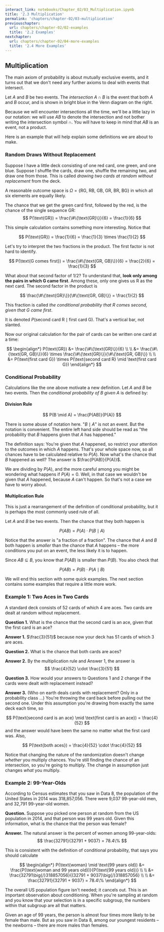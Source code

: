 ```yaml
---
interact_link: notebooks/Chapter_02/03_Multiplication.ipynb
title: '2.3 Multiplication'
permalink: 'chapters/chapter-02/03-multiplication'
previouschapter:
  url: chapters/chapter-02/02-examples
  title: '2.2 Examples'
nextchapter:
  url: chapters/chapter-02/04-more-examples
  title: '2.4 More Examples'
---
```


## Multiplication

The main axiom of probability is about mutually exclusive events, and it turns out that we don't need any further axioms to deal with events that intersect.

Let $A$ and $B$ be two events. The *intersection* $A \cap B$ is the event that both $A$ and $B$ occur, and is shown in bright blue in the Venn diagram on the right. 

Because we will encounter intersections all the time, we'll be a little lazy in our notation: we will use $AB$ to denote the intersection and not bother writing the intersection symbol $\cap$. You will have to keep in mind that $AB$ is an event, not a product.

Here is an example that will help explain some definitions we are about to make.

### Random Draws Without Replacement
Suppose I have a little deck consisting of one red card, one green, and one blue. Suppose I shuffle the cards, draw one, shuffle the remaining two, and draw one from those. This is called *drawing two cards at random without replacement* from the deck.

A reasonable outcome space is $\Omega = \{ \text{RG, RB, GB, GR, BR, BG}\}$ in which all six elements are equally likely. 

The chance that we get the green card first, followed by the red, is the chance of the single sequence GR:
$$
P(\text{GR}) = \frac{\#\{\text{GR}\}}{6} = \frac{1}{6}
$$

This simple calculation contains something more interesting. Notice that

$$
P(\text{GR}) = \frac{1}{6} = \frac{1}{3} \times \frac{1}{2}
$$

Let's try to interpret the two fractions in the product. The first factor is not hard to identify.

$$
P(\text{G comes first}) = \frac{\#\{\text{GR, GB}\}}{6} = \frac{2}{6} = \frac{1}{3}
$$

What about that second factor of $1/2$? To understand that, **look only among the pairs in which G came first**. Among these, only one gives us R as the next card. The second factor in the product is

$$
\frac{\#\{\text{GR}\}}{\#\{\text{GR, GB}\}} = \frac{1}{2}
$$

This fraction is called *the conditional probability that R comes second, given that G came first*. 

It is denoted $P(\text{second card R} \mid \text{first card G})$. That's a vertical bar, not slanted.

Now our original calculation for the pair of cards can be written one card at a time:

$$
\begin{align*}
P(\text{GR}) &= \frac{\#\{\text{GR}\}}{6} \\ \\
&= \frac{\#\{\text{GR, GB}\}}{6} \times \frac{\#\{\text{GR}\}}{\#\{\text{GR, GB}\}} \\ \\
&= P(\text{first card G}) \times P(\text{second card R} \mid \text{first card G})
\end{align*}
$$

### Conditional Probability
Calculations like the one above motivate a new definition. Let $A$ and $B$ be two events. Then the *conditional probability of $B$ given $A$* is defined by:

#### Division Rule
$$
P(B \mid A) = \frac{P(AB)}{P(A)}
$$

There is some abuse of notation here. "$B \mid A$" is not an event. But the notation is convenient. The entire left hand side should be read as "the probability that $B$ happens given that $A$ has happened." 

The definition says: You're given that $A$ happened, so restrict your attention to the outcomes in which $A$ happens. That's your whole space now, so all chances have to be calculated relative to $P(A)$. Now what's the chance that $B$ happened as well? The answer is $\frac{P(AB)}{P(A)}$.

We are dividing by $P(A)$, and the more careful among you might be wondering what happens if $P(A) = 0$. Well, in that case we wouldn't be given that $A$ happened, because $A$ can't happen. So that's not a case we have to worry about.

#### Multiplication Rule
This is just a rearrangement of the definition of conditional probability, but it is perhaps the most commonly used rule of all.

Let $A$ and $B$ be two events. Then the chance that they both happen is

$$
P(AB) = P(A) \cdot P(B \mid A)
$$

Notice that the answer is "a fraction of a fraction". The chance that $A$ and $B$ both happen is *smaller* than the chance that $A$ happens – the more conditions you put on an event, the less likely it is to happen.

Since $AB \subseteq B$, you know that $P(AB)$ is smaller than $P(B)$. You also check that

$$
P(AB) = P(B) \cdot P(A \mid B)
$$

We will end this section with some quick examples. The next section contains some examples that require a little more work.

### Example 1: Two Aces in Two Cards
A standard deck consists of 52 cards of which 4 are aces. Two cards are dealt at random without replacement. 

**Question 1.** What is the chance that the second card is an ace, given that the first card is an ace?

**Answer 1.** $\frac{3}{51}$ because now your deck has 51 cards of which 3 are aces.

**Question 2.** What is the chance that both cards are aces?

**Answer 2.** By the multiplication rule and Answer 1, the answer is
$$
\frac{4}{52} \cdot \frac{3}{51}
$$

**Question 3.** How would your answers to Questions 1 and 2 change if the cards were dealt *with* replacement instead?

**Answer 3.** (Who on earth deals cards with replacement? Only in a probability class ...) You're throwing the card back before pulling out the second one. Under this assumption you're drawing from exactly the same deck each time, so

$$
P(\text{second card is an ace} \mid \text{first card is an ace}) = \frac{4}{52}
$$
and the answer would have been the same no matter what the first card was. Also,

$$
P(\text{both aces}) = \frac{4}{52} \cdot \frac{4}{52}
$$

Notice that changing the nature of the randomization doesn't change *whether* you multiply chances. You're still finding the chance of an intersection, so you're going to multiply. The change in assumption just changes *what* you multiply.


### Example 2: 99-Year-Olds
According to Census estimates that you saw in Data 8, the population of the United States in 2014 was 318,857,056. There were 9,037 99-year-old men, and 32,791 99-year-old women. 

**Question.** Suppose you picked one person at random from the US population in 2014, and that person was 99 years old. Given this information, what is the chance that the person was female?

**Answer.** The natural answer is the percent of women among 99-year-olds:
$$
\frac{32791}{32791 + 9037} = 78.4\%
$$

This is consistent with the definition of conditional probability, that says you should calculate

$$
\begin{align*}
P(\text{woman} \mid \text{99 years old}) &= 
\frac{P(\text{woman and 99 years old})}{P(\text{99 years old})} \\ \\
&= \frac{32791\big{/}318857056}{(32791 + 9037)\big{/}318857056} \\ \\
&= \frac{32791}{32791 + 9037} = 78.4\%
\end{align*}
$$

The overall US population figure isn't needed; it cancels out. This is an important observation about conditioning. When you're sampling at random and you know that your selection is in a specific subgroup, the numbers within that subgroup are all that matters.

Given an age of 99 years, the person is almost four times more likely to be female than male. But as you saw in Data 8, among our youngest residents – the newborns – there are more males than females.

